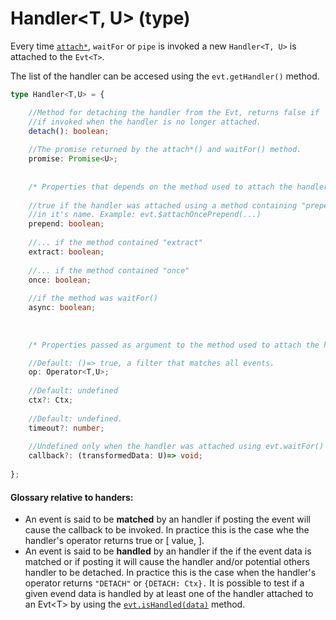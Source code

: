 # Handler&lt;T, U&gt; \(type\)

Every time [`attach*`](https://docs.ts-evt.dev/api/evt/evt.attach), `waitFor` or `pipe` is invoked a new `Handler<T, U>` is attached to the `Evt<T>`.

The list of the handler can be accesed using the `evt.getHandler()` method. 

```typescript
type Handler<T,U> = {

    //Method for detaching the handler from the Evt, returns false if 
    //if invoked when the handler is no longer attached.
    detach(): boolean;
    
    //The promise returned by the attach*() and waitFor() method.
    promise: Promise<U>;
    
    
    /* Properties that depends on the method used to attach the handler */
    
    //true if the handler was attached using a method containing "prepend"
    //in it's name. Example: evt.$attachOncePrepend(...)
    prepend: boolean;
    
    //... if the method contained "extract"
    extract: boolean;
    
    //... if the method contained "once"
    once: boolean;
    
    //if the method was waitFor()
    async: boolean;
    
    
    
    /* Properties passed as argument to the method used to attach the handler */

    //Default: ()=> true, a filter that matches all events.
    op: Operator<T,U>; 
    
    //Default: undefined
    ctx?: Ctx; 
    
    //Default: undefined.
    timeout?: number;
    
    //Undefined only when the handler was attached using evt.waitFor()
    callback?: (transformedData: U)=> void;
    
};
```

#### Glossary relative to handers: 

* An event is said to be **matched** by an handler if posting the event will cause the callback to be invoked. In practice this is the case whe the handler's operator returns true or \[ value, \].
* An event is said to be **handled** by an handler if the if the event data is matched or if posting it will cause the handler and/or potential others handler to be detached. In practice this is the case when the handler's operator returns `"DETACH"` or `{DETACH: Ctx}.` It is possible to test if a given evend data is handled by at least one of the handler attached to an Evt&lt;T&gt; by using the [`evt.isHandled(data)`](https://docs.ts-evt.dev/api/evt/evt.ishandled) method.

